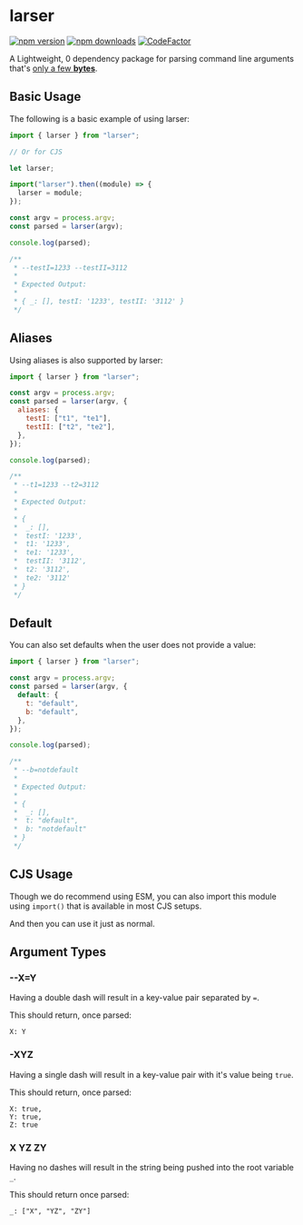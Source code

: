 # larser

[![npm version](https://img.shields.io/npm/v/larser)](https://www.npmjs.com/package/larser)
[![npm downloads](https://img.shields.io/npm/dw/larser.svg)](https://www.npmjs.com/package/larser)
[![CodeFactor](https://www.codefactor.io/repository/github/flzyy/larser/badge)](https://www.codefactor.io/repository/github/flzyy/larser)

A Lightweight, 0 dependency package for parsing command line arguments that's [only a few **bytes**](https://bundlephobia.com/package/larser).

## Basic Usage

The following is a basic example of using larser:

```js
import { larser } from "larser";

// Or for CJS

let larser;

import("larser").then((module) => {
  larser = module;
});

const argv = process.argv;
const parsed = larser(argv);

console.log(parsed);

/**
 * --testI=1233 --testII=3112
 *
 * Expected Output:
 *
 * { _: [], testI: '1233', testII: '3112' }
 */
```

## Aliases

Using aliases is also supported by larser:

```js
import { larser } from "larser";

const argv = process.argv;
const parsed = larser(argv, {
  aliases: {
    testI: ["t1", "te1"],
    testII: ["t2", "te2"],
  },
});

console.log(parsed);

/**
 * --t1=1233 --t2=3112
 *
 * Expected Output:
 *
 * {
 *  _: [],
 *  testI: '1233',
 *  t1: '1233',
 *  te1: '1233',
 *  testII: '3112',
 *  t2: '3112',
 *  te2: '3112'
 * }
 */
```

## Default

You can also set defaults when the user does not provide a value:

```js
import { larser } from "larser";

const argv = process.argv;
const parsed = larser(argv, {
  default: {
    t: "default",
    b: "default",
  },
});

console.log(parsed);

/**
 * --b=notdefault
 *
 * Expected Output:
 *
 * {
 *  _: [],
 *  t: "default",
 *  b: "notdefault"
 * }
 */
```

## CJS Usage

Though we do recommend using ESM, you can also import this module using `import()` that is available in most
CJS setups.

And then you can use it just as normal.

## Argument Types

### --X=Y

Having a double dash will result in a key-value
pair separated by `=`.

This should return, once parsed:

```
X: Y
```

### -XYZ

Having a single dash will result in a key-value pair with it's value being `true`.

This should return, once parsed:

```
X: true,
Y: true,
Z: true
```

### X YZ ZY

Having no dashes will result in the string being
pushed into the root variable `_`.

This should return once parsed:

```
_: ["X", "YZ", "ZY"]
```
